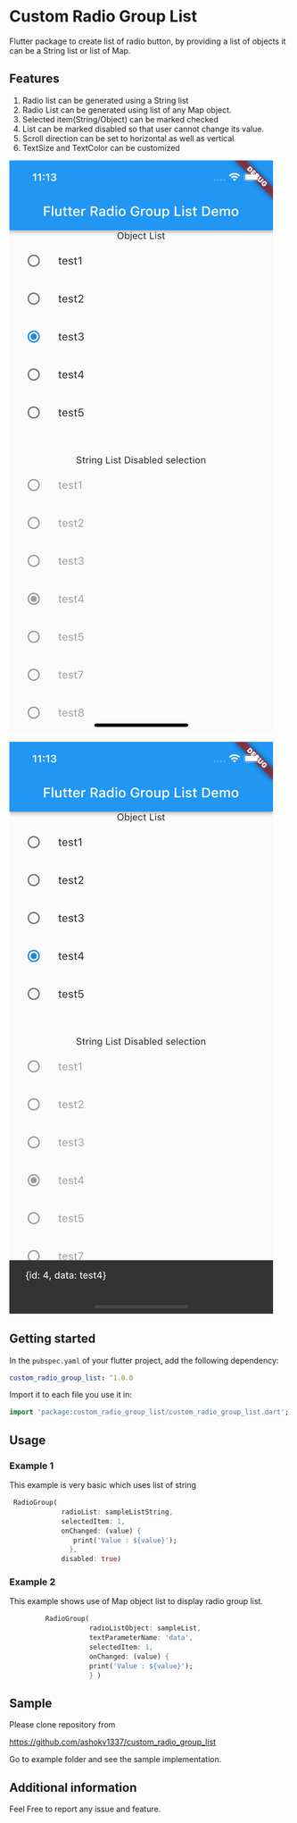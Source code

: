 
# Custom Radio Group List
Flutter package to create list of radio button, by providing a list of objects it can be a String list or list of Map.


## Features

1. Radio list can be generated using a String list
2. Radio List can be generated using list of any Map object.
3. Selected item(String/Object) can be marked checked
4. List can be marked disabled so that user cannot change its value.
5. Scroll direction can be set to horizontal as well as vertical
6. TextSize and TextColor can be customized

![A Sample image to display list of radio button](https://github.com/ashokv1337/custom_radio_group_list/raw/main/assets/asset1.png)

![A sample image to display value of selected object.](https://github.com/ashokv1337/custom_radio_group_list/raw/main/assets/asset2.png)



## Getting started


In the `pubspec.yaml` of your flutter project, add the following dependency:
 ``` yaml dependencies:
 custom_radio_group_list: ^1.0.0
```
Import it to each file you use it in:
 ``` dart
 import 'package:custom_radio_group_list/custom_radio_group_list.dart';
 ```


## Usage

### Example 1
This example is very basic which uses list of string
``` dart
 RadioGroup(
             radioList: sampleListString,
             selectedItem: 1,
             onChanged: (value) {
                print('Value : ${value}');
               },
             disabled: true)
  ```
### Example 2
This example shows use of Map object list to display radio group list.
``` dart
         RadioGroup(
                    radioListObject: sampleList,
                    textParameterName: 'data',
                    selectedItem: 1,
                    onChanged: (value) {
                    print('Value : ${value}');
                    } )
```
## Sample 

Please clone repository from 

https://github.com/ashokv1337/custom_radio_group_list

Go to example folder and see the sample implementation.


## Additional information

Feel Free to report any issue and feature.

